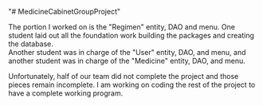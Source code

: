 "# MedicineCabinetGroupProject" 

The portion I worked on is the "Regimen" entity, DAO and menu.  One student laid out all the foundation work building the packages and creating the database.  
Another student was in charge of the "User" entity, DAO, and menu, and another student was in charge of the "Medicine" entity, DAO, and menu.

Unfortunately, half of our team did not complete the project and those pieces remain incomplete.  I am working on coding the rest of the project to have a complete
working program.
